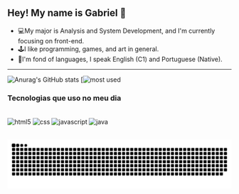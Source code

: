 ## Hey! My name is Gabriel 👋
- 💻My major is Analysis and System Development, and I'm currently focusing on front-end.
- 🕹️I like programming, games, and art in general.
- 📖I'm fond of languages, I speak English (C1) and Portuguese (Native).
---


![Anurag's GitHub stats  ](https://github-readme-stats.vercel.app/api?username=gabrielvettorazzi&show_icons=true&theme=radical)
[![most used](https://github-readme-stats.vercel.app/api/top-langs/?username=gabrielvettorazzi&theme=blue-green)
### Tecnologias que uso no meu dia

<div style = "display: inline_block"><br>
<img align ="center" alt="html5" src="https://img.shields.io/badge/HTML5-E34F26?style=for-the-badge&logo=html5&logoColor=white" />
<img align ="center" alt="css" src="https://img.shields.io/badge/CSS3-1572B6?style=for-the-badge&logo=css3&logoColor=white" />
<img align ="center" alt="javascript" src="https://img.shields.io/badge/JavaScript-F7DF1E?style=for-the-badge&logo=javascript&logoColor=black" />
<img align ="center" alt="java" src="https://img.shields.io/badge/Java-ED8B00?style=for-the-badge&logo=java&logoColor=white" />
</div><br/>
</div>
  
![Snake animation](https://github.com/ellen2121/ellen2121/blob/output/github-contribution-grid-snake.svg)
 
